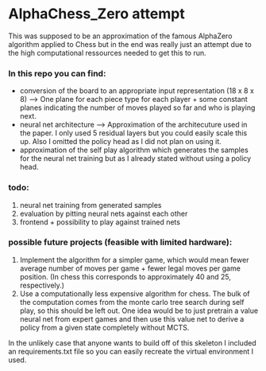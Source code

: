 # AlphaChess_Zero attempt

This was supposed to be an approximation of the famous AlphaZero algorithm applied to Chess but in the end was really just an attempt due to the high computational ressources needed to get this to run.

### In this repo you can find: 
- conversion of the board to an appropriate input representation (18 x 8 x 8) --> One plane for each piece type for each player + some constant planes indicating the number of moves played so far and who is playing next.
- neural net architecture --> Approximation of the architecuture used in the paper. I only used 5 residual layers but you could easily scale this up. Also I omitted the policy head as I did not plan on using it.
- approximation of the self play algorithm which generates the samples for the neural net training but as I already stated without using a policy head.

### todo:
1. neural net training from generated samples
2. evaluation by pitting neural nets against each other
3. frontend + possibility to play against trained nets


### possible future projects (feasible with limited hardware):
1. Implement the algorithm for a simpler game, which would mean fewer average number of moves per game + fewer legal moves per game position. (In chess this corresponds to approximately 40 and 25, respectively.)
2. Use a computationally less expensive algorithm for chess. The bulk of the computation comes from the monte carlo tree search during self play, so this should be left out. One idea would be to just pretrain a value neural net from expert games and then use this value net to derive a policy from a given state completely without MCTS.

In the unlikely case that anyone wants to build off of this skeleton I included an requirements.txt file so you can easily recreate the virtual environment I used.
